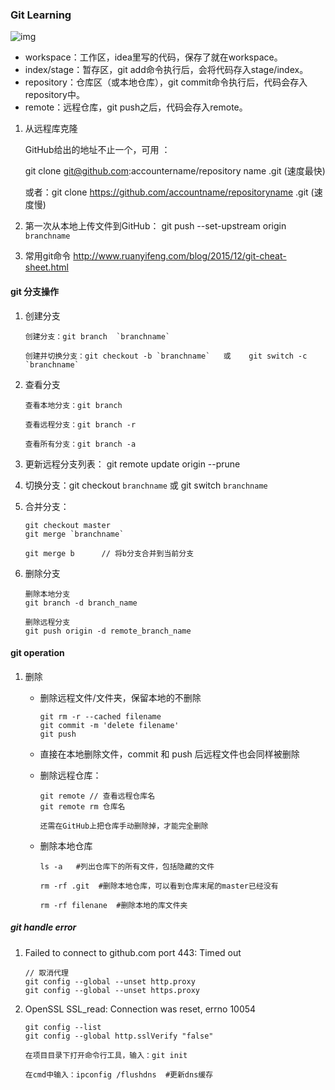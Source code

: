 ### Git Learning 

![img](https://img-blog.csdnimg.cn/20190604193324344.png?x-oss-process=image/watermark,type_ZmFuZ3poZW5naGVpdGk,shadow_10,text_aHR0cHM6Ly9ibG9nLmNzZG4ubmV0L2JlbmJlbl8yMDE1,size_16,color_FFFFFF,t_70)

- workspace：工作区，idea里写的代码，保存了就在workspace。
- index/stage：暂存区，git add命令执行后，会将代码存入stage/index。
- repository：仓库区（或本地仓库），git commit命令执行后，代码会存入repository中。
- remote：远程仓库，git push之后，代码会存入remote。	

1. 从远程库克隆

   GitHub给出的地址不止一个，可用 ：

   git clone git@github.com:accountername/repository name .git (速度最快)

   或者：git clone  https://github.com/accountname/repositoryname .git  (速度慢)

3. 第一次从本地上传文件到GitHub： git push --set-upstream origin `branchname`

3. 常用git命令    http://www.ruanyifeng.com/blog/2015/12/git-cheat-sheet.html



#### git 分支操作

1. 创建分支

   ```
   创建分支：git branch  `branchname`
   
   创建并切换分支：git checkout -b `branchname`   或    git switch -c `branchname`
   ```

2. 查看分支

   ```
   查看本地分支：git branch
   
   查看远程分支：git branch -r
   
   查看所有分支：git branch -a
   ```

3. 更新远程分支列表： git remote update origin --prune

3. 切换分支：git checkout `branchname`   或    git switch `branchname`

4. 合并分支： 

   ```
   git checkout master
   git merge `branchname`
   
   git merge b      // 将b分支合并到当前分支
   ```

5. 删除分支

   ```
   删除本地分支
   git branch -d branch_name
   
   删除远程分支
   git push origin -d remote_branch_name
   ```

   

#### git operation

1. 删除

   - 删除远程文件/文件夹，保留本地的不删除

     ```
     git rm -r --cached filename
     git commit -m 'delete filename'
     git push
     ```

   -  直接在本地删除文件，commit 和 push 后远程文件也会同样被删除

   - 删除远程仓库：

     ```
     git remote // 查看远程仓库名
     git remote rm 仓库名
     
     还需在GitHub上把仓库手动删除掉，才能完全删除
     ```

   - 删除本地仓库
   
     ```
     ls -a   #列出仓库下的所有文件，包括隐藏的文件
     
     rm -rf .git  #删除本地仓库，可以看到仓库末尾的master已经没有
     
     rm -rf filenane  #删除本地的库文件夹
     ```
   
     



##### git handle error

1. Failed to connect to github.com port 443: Timed out

   ```
   // 取消代理
   git config --global --unset http.proxy
   git config --global --unset https.proxy
   ```

2. OpenSSL SSL_read: Connection was reset, errno 10054

   ```
   git config --list
   git config --global http.sslVerify "false"
   
   在项目目录下打开命令行工具，输入：git init 
   
   在cmd中输入：ipconfig /flushdns  #更新dns缓存
   ```

   

